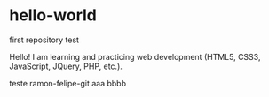 # hello-world
first repository test

Hello!
I am learning and practicing web development (HTML5, CSS3, JavaScript, JQuery, PHP, etc.).

teste ramon-felipe-git
aaa
bbbb 
